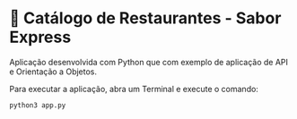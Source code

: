 # 🐍 Catálogo de Restaurantes - Sabor Express

Aplicação desenvolvida com Python que com exemplo de aplicação de API e Orientação a Objetos.

Para executar a aplicação, abra um Terminal e execute o comando:
```
python3 app.py

```
